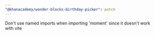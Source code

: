 ```yaml
---
"@khanacademy/wonder-blocks-birthday-picker": patch
---
```


Don't use named imports when importing 'moment' since it doesn't work with vite

